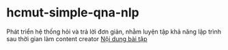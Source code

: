 # hcmut-simple-qna-nlp
Phát triển hệ thống hỏi và trả lời đơn giản, nhằm luyện tập khả năng lập trình sau thời gian làm content creator
[Nội dung bài tập](https://drive.google.com/file/d/1sSPWcUkvci_aKBjv4-u38atOiJQGqm09/view?usp=sharing)
